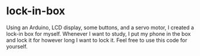 # lock-in-box
Using an Arduino, LCD display, some buttons, and a servo motor, I created a lock-in box for myself. Whenever I want to study, I put my phone in the box and lock it for however long I want to lock it. Feel free to use this code for yourself.
